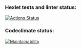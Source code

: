 ### Hexlet tests and linter status:
[![Actions Status](https://github.com/execto/backend-project-lvl1/workflows/hexlet-check/badge.svg)](https://github.com/execto/backend-project-lvl1/actions)

### Codeclimate status:
[![Maintainability](https://api.codeclimate.com/v1/badges/0fd0b1a22126c0a17a71/maintainability)](https://codeclimate.com/github/execto/backend-project-lvl1/maintainability)
